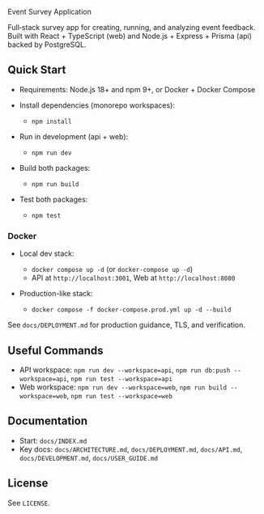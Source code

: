 Event Survey Application

Full‑stack survey app for creating, running, and analyzing event feedback. Built with React + TypeScript (web) and Node.js + Express + Prisma (api) backed by PostgreSQL.

## Quick Start

- Requirements: Node.js 18+ and npm 9+, or Docker + Docker Compose

- Install dependencies (monorepo workspaces):
  - `npm install`

- Run in development (api + web):
  - `npm run dev`

- Build both packages:
  - `npm run build`

- Test both packages:
  - `npm test`

### Docker

- Local dev stack:
  - `docker compose up -d` (or `docker-compose up -d`)
  - API at `http://localhost:3001`, Web at `http://localhost:8080`

- Production-like stack:
  - `docker compose -f docker-compose.prod.yml up -d --build`

See `docs/DEPLOYMENT.md` for production guidance, TLS, and verification.

## Useful Commands

- API workspace: `npm run dev --workspace=api`, `npm run db:push --workspace=api`, `npm run test --workspace=api`
- Web workspace: `npm run dev --workspace=web`, `npm run build --workspace=web`, `npm run test --workspace=web`

## Documentation

- Start: `docs/INDEX.md`
- Key docs: `docs/ARCHITECTURE.md`, `docs/DEPLOYMENT.md`, `docs/API.md`, `docs/DEVELOPMENT.md`, `docs/USER_GUIDE.md`

## License

See `LICENSE`.

